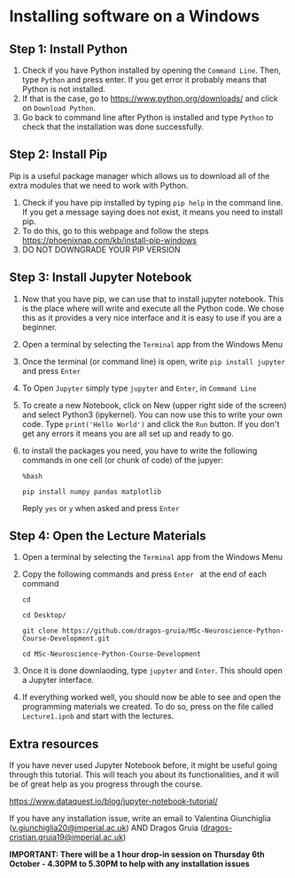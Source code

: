 # Installing software on a Windows

## Step 1: Install Python

1. Check if you have Python installed by opening the `Command Line`. Then, type `Python` and press enter. If you get error it probably means that Python is not installed.
2. If that is the case, go to https://www.python.org/downloads/ and click on `Download Python`.
3. Go back to command line after Python is installed and type `Python` to check that the installation was done successfully.

## Step 2: Install Pip
Pip is a useful package manager which allows us to download all of the extra modules that we need to work with Python. 
1. Check if you have pip installed by typing `pip help` in the command line. If you get a message saying does not exist, it means you need to install pip.
2. To do this, go to this webpage and follow the steps https://phoenixnap.com/kb/install-pip-windows
3. DO NOT DOWNGRADE YOUR PIP VERSION

## Step 3: Install Jupyter Notebook
1. Now that you have pip, we can use that to install jupyter notebook. This is the place where will write and execute all the Python code. We chose this as it provides a very nice interface and it is easy to use if you are a beginner.
2. Open a terminal by selecting the `Terminal` app from the Windows Menu
2. Once the terminal (or command line) is open, write `pip install jupyter` and press `Enter`
3. To Open `Jupyter` simply type `jupyter` and `Enter`, in `Command Line`
4. To create a new Notebook, click on New (upper right side of the screen) and select Python3 (ipykernel). You can now use this to write your own code. Type `print('Hello World')` and click the `Run` button. If you don't get any errors it means you are all set up and ready to go.
5. to install the packages you need, you have to write the following commands in one cell (or chunk of code) of the jupyer:

    `%bash`
    
    `pip install numpy pandas matplotlib`
    
    Reply `yes` or `y` when asked and press  `Enter `

## Step 4: Open the Lecture Materials
1. Open a terminal by selecting the `Terminal` app from the Windows Menu
2. Copy the following commands and press  `Enter ` at the end of each command

     `cd`

     `cd Desktop/`

     `git clone https://github.com/dragos-gruia/MSc-Neuroscience-Python-Course-Development.git`

     `cd MSc-Neuroscience-Python-Course-Development`
3. Once it is done downlaoding, type `jupyter` and `Enter`. This should open a Jupyter interface.
4. If everything worked well, you should now be able to see and open the programming materials we created. To do so, press on the file called `Lecture1.ipnb` and start with the lectures.


## Extra resources

If you have never used Jupyter Notebook before, it might be useful going through this tutorial. This will teach you about its functionalities, and it will be of great help as you progress through the course.

https://www.dataquest.io/blog/jupyter-notebook-tutorial/


If you have any installation issue, write an email to Valentina Giunchiglia (v.giunchiglia20@imperial.ac.uk) AND Dragos Gruia (dragos-cristian.gruia19@imperial.ac.uk)

**IMPORTANT: There will be a 1 hour drop-in session on Thursday 6th October - 4.30PM to 5.30PM to help with any installation issues**
